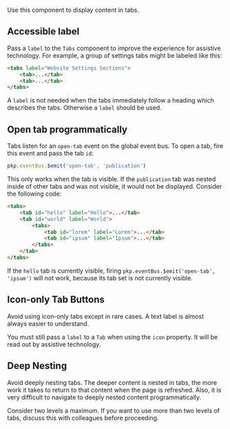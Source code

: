 
Use this component to display content in tabs.

## Accessible label

Pass a `label` to the `Tabs` component to improve the experience for assistive technology. For example, a group of settings tabs might be labeled like this:

```html
<tabs label="Website Settings Sections">
	<tab>...</tab>
	<tab>...</tab>
</tabs>
```

A `label` is not needed when the tabs immediately follow a heading which describes the tabs. Otherwise a `label` should be used.

## Open tab programmatically

Tabs listen for an `open-tab` event on the global event bus. To open a tab, fire this event and pass the tab `id`:

```js
pkp.eventBus.$emit('open-tab', 'publication')
```

This only works when the tab is visible. If the `publication` tab was nested inside of other tabs and was not visible, it would not be displayed. Consider the following code:

```html
<tabs>
	<tab id="hello" label="Hello">...</tab>
	<tab id="world" label="World">
		<tabs>
			<tab id="lorem" label="Lorem">...</tab>
			<tab id="ipsum" label="Ipsum">...</tab>
		</tabs>
	</tab>
</tabs>
```

If the `hello` tab is currently visible, firing `pkp.eventBus.$emit('open-tab', 'ipsum')` will not work, because its tab set is not currently visible.

## Icon-only Tab Buttons

Avoid using icon-only tabs except in rare cases. A text label is almost always easier to understand.

You must still pass a `label` to a `Tab` when using the `icon` property. It will be read out by assistive technology.

## Deep Nesting

Avoid deeply nesting tabs. The deeper content is nested in tabs, the more work it takes to return to that content when the page is refreshed. Also, it is very difficult to navigate to deeply nested content programmatically.

Consider two levels a maximum. If you want to use more than two levels of tabs, discuss this with colleagues before proceeding.
